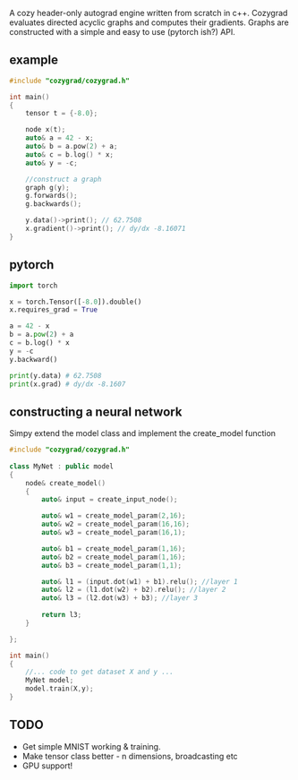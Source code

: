 A cozy header-only autograd engine written from scratch in c++. Cozygrad evaluates directed acyclic graphs and computes their gradients. Graphs are constructed with a simple and easy to use (pytorch ish?) API. 

## example

```c++
#include "cozygrad/cozygrad.h"

int main()
{
    tensor t = {-8.0};

    node x(t);
    auto& a = 42 - x;
    auto& b = a.pow(2) + a;
    auto& c = b.log() * x;
    auto& y = -c;

    //construct a graph
    graph g(y);
    g.forwards();
    g.backwards();

    y.data()->print(); // 62.7508
    x.gradient()->print(); // dy/dx -8.16071
}
```

## pytorch
```python
import torch

x = torch.Tensor([-8.0]).double()
x.requires_grad = True

a = 42 - x
b = a.pow(2) + a
c = b.log() * x
y = -c
y.backward()

print(y.data) # 62.7508
print(x.grad) # dy/dx -8.1607

```

## constructing a neural network
Simpy extend the model class and implement the create_model function
```c++
#include "cozygrad/cozygrad.h"
 
class MyNet : public model
{
    node& create_model()
    {
        auto& input = create_input_node();

        auto& w1 = create_model_param(2,16);
        auto& w2 = create_model_param(16,16);
        auto& w3 = create_model_param(16,1);

        auto& b1 = create_model_param(1,16);
        auto& b2 = create_model_param(1,16);
        auto& b3 = create_model_param(1,1);

        auto& l1 = (input.dot(w1) + b1).relu(); //layer 1
        auto& l2 = (l1.dot(w2) + b2).relu(); //layer 2
        auto& l3 = (l2.dot(w3) + b3); //layer 3
        
        return l3;
    }

};

int main()
{
    //... code to get dataset X and y ...
    MyNet model;
    model.train(X,y);
}


```

## TODO
* Get simple MNIST working & training.
* Make tensor class better - n dimensions, broadcasting etc
* GPU support!


